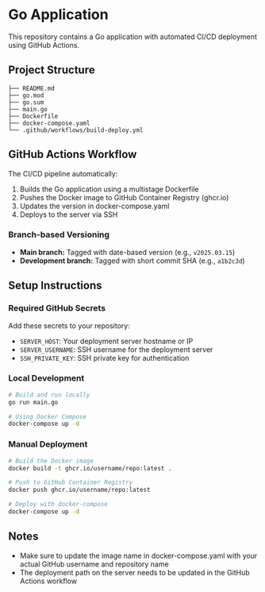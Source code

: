 # Go Application

This repository contains a Go application with automated CI/CD deployment using GitHub Actions.

## Project Structure

```
├── README.md
├── go.mod
├── go.sum
├── main.go
├── Dockerfile
├── docker-compose.yaml
└── .github/workflows/build-deploy.yml
```

## GitHub Actions Workflow

The CI/CD pipeline automatically:

1. Builds the Go application using a multistage Dockerfile
2. Pushes the Docker image to GitHub Container Registry (ghcr.io)
3. Updates the version in docker-compose.yaml
4. Deploys to the server via SSH

### Branch-based Versioning

- **Main branch:** Tagged with date-based version (e.g., `v2025.03.15`)
- **Development branch:** Tagged with short commit SHA (e.g., `a1b2c3d`)

## Setup Instructions

### Required GitHub Secrets

Add these secrets to your repository:

- `SERVER_HOST`: Your deployment server hostname or IP
- `SERVER_USERNAME`: SSH username for the deployment server
- `SSH_PRIVATE_KEY`: SSH private key for authentication

### Local Development

```bash
# Build and run locally
go run main.go

# Using Docker Compose
docker-compose up -d
```

### Manual Deployment

```bash
# Build the Docker image
docker build -t ghcr.io/username/repo:latest .

# Push to GitHub Container Registry
docker push ghcr.io/username/repo:latest

# Deploy with docker-compose
docker-compose up -d
```

## Notes

- Make sure to update the image name in docker-compose.yaml with your actual GitHub username and repository name
- The deployment path on the server needs to be updated in the GitHub Actions workflow